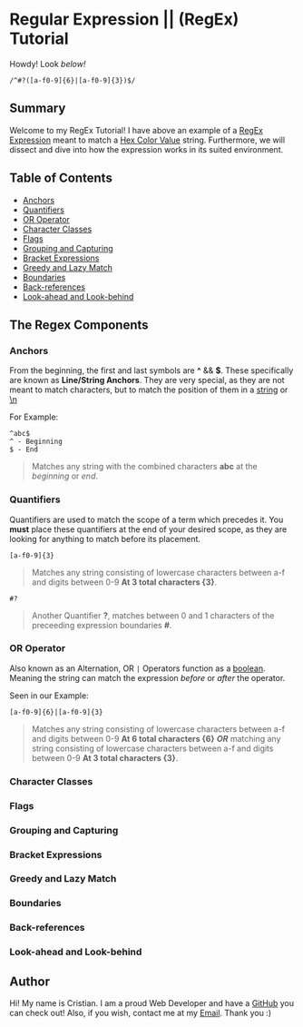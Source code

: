 # Regular Expression || (RegEx) Tutorial

Howdy! Look _below!_

```
/^#?([a-f0-9]{6}|[a-f0-9]{3})$/
```

## Summary

Welcome to my RegEx Tutorial! I have above an example of a [RegEx Expression](https://developer.mozilla.org/en-US/docs/Web/JavaScript/Guide/Regular_Expressions) meant to match a [Hex Color Value](https://htmlcolorcodes.com/) string. Furthermore, we will dissect and dive into how the expression works in its suited environment.

## Table of Contents

- [Anchors](#anchors)
- [Quantifiers](#quantifiers)
- [OR Operator](#or-operator)
- [Character Classes](#character-classes)
- [Flags](#flags)
- [Grouping and Capturing](#grouping-and-capturing)
- [Bracket Expressions](#bracket-expressions)
- [Greedy and Lazy Match](#greedy-and-lazy-match)
- [Boundaries](#boundaries)
- [Back-references](#back-references)
- [Look-ahead and Look-behind](#look-ahead-and-look-behind)

## The Regex Components

### Anchors

From the beginning, the first and last symbols are **^** && **$**. These specifically are known as **Line/String Anchors**. They are very special, as they are not meant to match characters, but to match the position of them in a [string](https://developer.mozilla.org/en-US/docs/Web/JavaScript/Reference/Global_Objects/String) or [\n](https://forum.freecodecamp.org/t/how-to-add-new-line-in-string/17763)

For Example:
```
^abc$
^ - Beginning
$ - End
```
> Matches any string with the combined characters **abc** at the _beginning_ or _end_.

### Quantifiers

Quantifiers are used to match the scope of a term which precedes it. You **must** place these quantifiers at the end of your desired scope, as they are looking for anything to match before its placement.

```
[a-f0-9]{3}
```
> Matches any string consisting of lowercase characters between a-f and digits between 0-9 **At 3 total characters {3}**.

```
#?
```
> Another Quantifier **?**, matches between 0 and 1 characters of the preceeding expression boundaries **#**.

### OR Operator

Also known as an Alternation, OR ```|``` Operators function as a [boolean](https://developer.mozilla.org/en-US/docs/Web/JavaScript/Reference/Global_Objects/Boolean). Meaning the string can match the expression _before_ or _after_ the operator.

Seen in our Example:
```
[a-f0-9]{6}|[a-f0-9]{3}
```
> Matches any string consisting of lowercase characters between a-f and digits between 0-9 **At 6 total characters {6}** **_OR_** matching any string consisting of lowercase characters between a-f and digits between 0-9 **At 3 total characters {3}**.

### Character Classes


### Flags

### Grouping and Capturing

### Bracket Expressions

### Greedy and Lazy Match

### Boundaries

### Back-references

### Look-ahead and Look-behind

## Author

Hi! My name is Cristian. I am a proud Web Developer and have a [GitHub](https://github.com/WoodwindCDT) you can check out! Also, if you wish, contact me at my [Email](mailto:woodwind.turbeville@gmail.com). Thank you :)